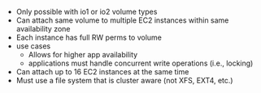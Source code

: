 - Only possible with io1 or io2 volume types
- Can attach same volume to multiple EC2 instances within same availability zone
- Each instance has full RW perms to volume
- use cases
	- Allows for higher app availability 
	- applications must handle concurrent write operations (i.e., locking)
- Can attach up to 16 EC2 instances at the same time
- Must use a file system that is cluster aware (not XFS, EXT4, etc.)